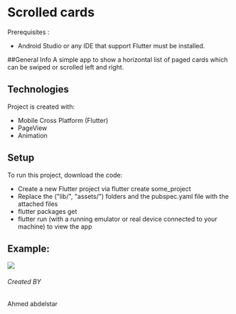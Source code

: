 # Scrolled cards
Prerequisites :
* Android Studio or any IDE that support Flutter must be installed.


##General Info
A simple app to show a horizontal list of paged cards which can be swiped or scrolled left and right.


## Technologies
Project is created with:
* Mobile Cross Platform (Flutter)
* PageView
* Animation

## Setup
To run this project, download the code:
* Create a new Flutter project via flutter create some_project
* Replace the ("lib/", "assets/") folders and the pubspec.yaml file with the attached files
* flutter packages get
* flutter run (with a running emulator or real device connected to your machine) to view the app



## Example:
![](https://firebasestorage.googleapis.com/v0/b/familybasket-51e04.appspot.com/o/ezgif.com-video-to-gif.gif?alt=media&token=576fb001-8645-4d2c-8cd9-3e682e4b9973)

###### Created BY
Ahmed abdelstar
